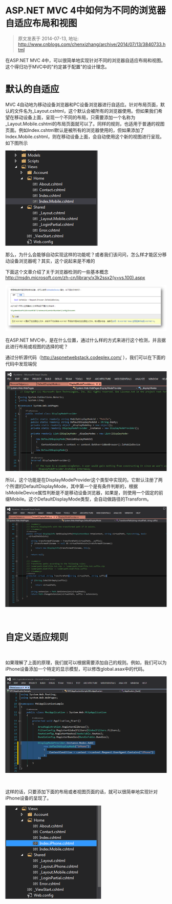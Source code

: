 # ASP.NET MVC 4中如何为不同的浏览器自适应布局和视图 
> 原文发表于 2014-07-13, 地址: http://www.cnblogs.com/chenxizhang/archive/2014/07/13/3840733.html 


在ASP.NET MVC 4中，可以很简单地实现针对不同的浏览器自适应布局和视图。这个得归功于MVC中的"约定甚于配置"的设计理念。


默认的自适应
======

MVC 4自动地为移动设备浏览器和PC设备浏览器进行自适应。针对布局页面，默认的文件名为\_Layout.cshtml，这个默认会被所有的浏览器使用。但如果我们希望在移动设备上面，呈现一个不同的布局，只需要添加一个名称为\_Layout.Mobile.cshtml的布局页面就可以了。同样的规则，也适用于普通的视图页面。例如Index.cshtml默认是被所有的浏览器使用的，但如果添加了Index.Mobile.cshtml，则在移动设备上面，会自动使用这个新的视图进行呈现。如下图所示


![](./images/3840733-130850363956346.png)


那么，为什么会能够自动实现这样的功能呢？或者我们该问问，怎么样才能区分移动设备浏览器呢？其实，这个说起来是不难的


下面这个文章介绍了关于浏览器检测的一些基本概念<http://msdn.microsoft.com/zh-cn/library/x3k2ssx2(v=vs.100).aspx>


![](./images/3840733-130850375827416.png)


在ASP.NET MVC中，是在什么位置，通过什么样的方式来进行这个检测，并且据此进行布局或视图的选择的呢？


通过分析源代码（<http://aspnetwebstack.codeplex.com/> ），我们可以在下面的代码中发现端倪


![](./images/3840733-130850378641332.png)


所以，这个功能是在DisplayModeProvider这个类型中实现的。它默认注册了两个所谓的DefaultDisplayMode，其中第一个是有条件判断的，根据IsMobileDevice属性判断是不是移动设备浏览器，如果是，则使用一个固定的前缀Mobile。这个DefaultDisplayMode类型，会自动做路径的Transform。


![](./images/3840733-130850382548044.png)



 

自定义适应规则
=======


 

如果理解了上面的原理，我们就可以根据需要添加自己的规则。例如，我们可以为iPhone设备添加一个特定的显示模型，可以修改global.asax中的代码。


![](./images/3840733-130850385822244.png)



 

这样的话，只要添加下面的布局或者视图页面的话，就可以很简单地实现针对iPhone设备的呈现了。


![](./images/3840733-130850389422902.png)

